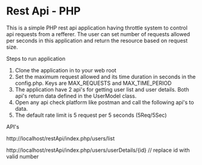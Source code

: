 # Rest Api - PHP

This is a simple PHP rest api application having throttle system to control api requests from a refferer. The user can set number of requests allowed per seconds in this application and return the resource based on request size.

Steps to run application
1. Clone the application in to your web root
2. Set the maximum request allowed and its time duration in seconds in the config.php. Keys are MAX_REQUESTS and MAX_TIME_PERIOD
3. The application have 2 api's for getting user list and user details. Both api's return data defined in the UserModel class.
4. Open any api check platform like postman and call the following api's to data.
5. The default rate limit is 5 request per 5 seconds (5Req/5Sec)

API's

http://localhost/restApi/index.php/users/list

http://localhost/restApi/index.php/users/userDetails/{id}   // replace id with valid number
